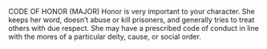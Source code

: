 CODE OF HONOR (MAJOR)
Honor is very important to your character. She keeps her word, doesn’t abuse or kill prisoners, and generally tries to treat others with due respect. She may have a prescribed code of conduct in line with the mores of a particular deity, cause, or social order.